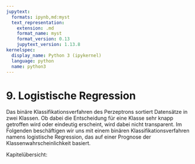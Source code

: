```yaml
---
jupytext:
  formats: ipynb,md:myst
  text_representation:
    extension: .md
    format_name: myst
    format_version: 0.13
    jupytext_version: 1.13.8
kernelspec:
  display_name: Python 3 (ipykernel)
  language: python
  name: python3
---
```


# 9. Logistische Regression

Das binäre Klassifikationsverfahren des Perzeptrons sortiert Datensätze in zwei
Klassen. Ob dabei die Entscheidung für eine Klasse sehr knapp getroffen wird
oder eindeutig erscheint, wird dabei nicht transparent. Im Folgenden
beschäftigen wir uns mit einem binären Klassifikationsverfahren namens
logistische Regression, das auf einer Prognose der Klassenwahrscheinlichkeit
basiert.

Kapitelübersicht:

```{tableofcontents}
```